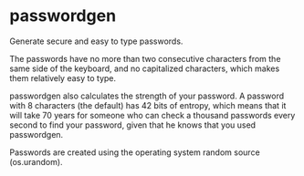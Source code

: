 passwordgen
===========

Generate secure and easy to type passwords.

The passwords have no more than two consecutive characters from the same
side of the keyboard, and no capitalized characters, which makes them relatively
easy to type.

passwordgen also calculates the strength of your password. A password with 8
characters (the default) has 42 bits of entropy, which means that it will take
70 years for someone who can check a thousand passwords every second 
to find your password, given that he knows that you used passwordgen.

Passwords are created using the operating system random source (os.urandom).
